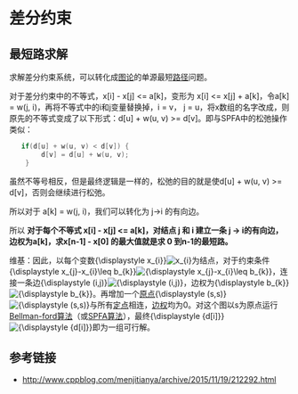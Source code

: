 # 差分约束

## 最短路求解

求解差分约束系统，可以转化成[图论](https://zh.wikipedia.org/wiki/%E5%9C%96%E8%AB%96)的单源最短[路径](https://zh.wikipedia.org/wiki/%E8%B7%AF%E5%BE%91)问题。

对于差分约束中的不等式，x[i] - x[j] <= a[k]，变形为 x[i] <= x[j] + a[k]，令a[k] = w(j, i)，再将不等式中的i和j变量替换掉，i = v， j = u，将x数组的名字改成，则原先的不等式变成了以下形式：d[u] + w(u, v) >= d[v]。即与SPFA中的松弛操作类似：

```c++
   if(d[u] + w(u, v) < d[v]) {
        d[v] = d[u] + w(u, v);
    }
```

虽然不等号相反，但是最终逻辑是一样的，松弛的目的就是使d[u] + w(u, v) >= d[v]，否则会继续进行松弛。

所以对于 a[k] = w(j, i)，我们可以转化为 j->i 的有向边。

所以   **对于每个不等式 x[i] - x[j] <= a[k]，对结点 j 和 i 建立一条 j -> i的有向边，边权为a[k]，求x[n-1] - x[0] 的最大值就是求 0 到n-1的最短路。**

维基：因此，以每个变数{\displaystyle x_{i}}![x_{i}](https://wikimedia.org/api/rest_v1/media/math/render/svg/e87000dd6142b81d041896a30fe58f0c3acb2158)为结点，对于约束条件{\displaystyle x_{j}-x_{i}\leq b_{k}}![{\displaystyle x_{j}-x_{i}\leq b_{k}}](https://wikimedia.org/api/rest_v1/media/math/render/svg/8f35a7b5a1f2a9c9869b22008d35d1b3396d545e)，连接一条边{\displaystyle (i,j)}![{\displaystyle (i,j)}](https://wikimedia.org/api/rest_v1/media/math/render/svg/8ef21910f980c6fca2b15bee102a7a0d861ed712)，边权为{\displaystyle b_{k}}![{\displaystyle b_{k}}](https://wikimedia.org/api/rest_v1/media/math/render/svg/9ca33a19a52bbe58090767bcfb0aae551c925dcb)。再增加一个[原点](https://zh.wikipedia.org/wiki/%E5%8E%9F%E9%BB%9E){\displaystyle (s,s)}![{\displaystyle (s,s)}](https://wikimedia.org/api/rest_v1/media/math/render/svg/fa5163430c036647c44c2691d68a147a5b99ec14)与所有[定点](https://zh.wikipedia.org/wiki/%E5%AE%9A%E9%BB%9E)相连，[边权](https://zh.wikipedia.org/w/index.php?title=%E9%82%8A%E6%AC%8A&action=edit&redlink=1)均为0。对这个图以s为原点运行[Bellman-ford算法](https://zh.wikipedia.org/wiki/Bellman-ford%E7%AE%97%E6%B3%95)（或[SPFA算法](https://zh.wikipedia.org/wiki/SPFA%E7%AE%97%E6%B3%95)），最终{\displaystyle \{d[i]\}}![{\displaystyle \{d[i]\}}](https://wikimedia.org/api/rest_v1/media/math/render/svg/1b154f80b83c8c6f3e1a3dbdf35557a0a411105d)即为一组可行解。



## 参考链接

- http://www.cppblog.com/menjitianya/archive/2015/11/19/212292.html